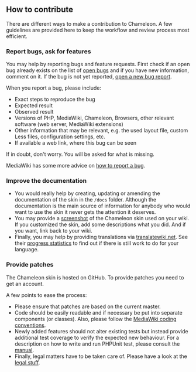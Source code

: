 ## How to contribute 

There are different ways to make a contribution to Chameleon. A few guidelines
are provided here to keep the workflow and review process most efficient.

### Report bugs, ask for features

You may help by reporting bugs and feature requests. First check if an open bug
already exists on the list of [open bugs][open bugs] and if you have new
information, comment on it. If the bug is not yet reported,
[open a new bug report][report bugs].

When you report a bug, please include:
* Exact steps to reproduce the bug
* Expected result
* Observed result
* Versions of PHP, MediaWiki, Chameleon, Browsers, other relevant software (web server, MediaWiki extensions)
* Other information that may be relevant, e.g. the used layout file, custom Less files, configuration settings, etc.
* If available a web link, where this bug can be seen
  
If in doubt, don't worry. You will be asked for what is missing.

MediaWiki has some more advice on [how to report a bug][how to report a bug].

### Improve the documentation

* You would really help by creating, updating or amending the documentation of
  the skin in the `/docs` folder. Although the documentation is the main source
  of information for anybody who would want to use the skin it never gets the
  attention it deserves.
* You may provide a [screenshot][screenshots] of the Chameleon skin used on
  your wiki. If you customized the skin, add some descriptions what you did. And
  if you want, link back to your wiki. 
* Finally, you may help by providing translations via [translatewiki.net][twn].
  See their [progress statistics][twn-stats] to find out if there is still work
  to do for your language.

### Provide patches

The Chameleon skin is hosted on GitHub. To provide patches you need to get an
account.

A few points to ease the process:
* Please ensure that patches are based on the current master.
* Code should be easily readable and if necessary be put into separate
  components (or classes). Also, please follow the [MediaWiki coding
  conventions][coding].
* Newly added features should not alter existing tests but instead provide
  additional test coverage to verify the expected new behaviour. For a
  description on how to write and run PHPUnit test, please consult the
  [manual][mw-testing].
* Finally, legal matters have to be taken care of. Please have a look at
  the [legal stuff][legal.md].


[chameleon]: https://www.mediawiki.org/wiki/Skin:Chameleon
[open bugs]: https://github.com/cmln/chameleon/issues
[report bugs]: https://github.com/cmln/chameleon/issues/new
[how to report a bug]: https://www.mediawiki.org/wiki/How_to_report_a_bug
[screenshots]: https://www.mediawiki.org/wiki/Skin:Chameleon#Screenshots
[twn]: https://translatewiki.net/
[twn-stats]: https://translatewiki.net/wiki/Special:MessageGroupStats?group=mwgithubskin-chameleon&x=D
[patch uploader]: https://tools.wmflabs.org/gerrit-patch-uploader/
[gerrit-tutorial]: https://www.mediawiki.org/wiki/Gerrit/Tutorial
[coding]: https://www.mediawiki.org/wiki/Manual:Coding_conventions
[mw-testing]: https://www.mediawiki.org/wiki/Manual:PHP_unit_testing
[legal.md]: legal.md
